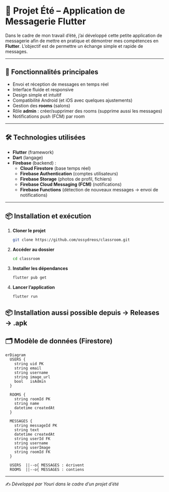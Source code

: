# 📱 Projet Été – Application de Messagerie Flutter

Dans le cadre de mon travail d’été, j’ai développé cette petite application de messagerie afin de mettre en pratique et démontrer mes compétences en **Flutter**. L’objectif est de permettre un échange simple et rapide de messages.

---

## 🚀 Fonctionnalités principales
- Envoi et réception de messages en temps réel  
- Interface fluide et responsive  
- Design simple et intuitif  
- Compatibilité Android (et iOS avec quelques ajustements)  
- Gestion des **rooms** (salons)  
- Rôle **admin** : créer/supprimer des rooms (supprime aussi les messages)  
- Notifications push (FCM) par room

---

## 🛠️ Technologies utilisées
- **Flutter** (framework)  
- **Dart** (langage)  
- **Firebase** (backend) :  
  - **Cloud Firestore** (base temps réel)  
  - **Firebase Authentication** (comptes utilisateurs)  
  - **Firebase Storage** (photos de profil, fichiers)  
  - **Firebase Cloud Messaging (FCM)** (notifications)  
  - **Firebase Functions** (détection de nouveaux messages → envoi de notifications)

---

## 📦 Installation et exécution
1. **Cloner le projet**
   ```bash
   git clone https://github.com/ossydreos/classroom.git
   ```
2. **Accéder au dossier**
   ```bash
   cd classroom
   ```
3. **Installer les dépendances**
   ```bash
   flutter pub get
   ```
4. **Lancer l’application**
   ```bash
   flutter run
   ```

## 📦 Installation aussi possible depuis -> Releases -> .apk



## 🗂️ Modèle de données (Firestore)


```mermaid
erDiagram
  USERS {
    string uid PK
    string email
    string username
    string image_url
    bool   isAdmin
  }

  ROOMS {
    string roomId PK
    string name
    datetime createdAt
  }

  MESSAGES {
    string messageId PK
    string text
    datetime createdAt
    string userId FK
    string username
    string userImage
    string roomId FK
  }

  USERS  ||--o{ MESSAGES : écrivent
  ROOMS  ||--o{ MESSAGES : contiens
```

---



✍️ *Développé par Youri dans le cadre d’un projet d’été*
